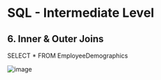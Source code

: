 # SQL - Intermediate Level


## 6. Inner & Outer Joins

SELECT * FROM EmployeeDemographics

![image](https://github.com/vatsal-patel-vkp/SQL/assets/107895872/e3a6945a-c2a4-4cea-b68f-b36557c3a33d)

